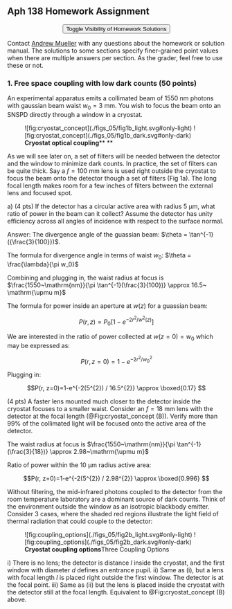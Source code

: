 ## Aph 138 Homework Assignment

<!-- the html tag makes this only appear on the website -->

<!-- if you don't use the {=html} syntax, then the inside of the div would be rendered in the latex document -->

<button style="display: block; margin-left: auto; margin-right: auto" class="md-button md-button--primary">Toggle Visibility of Homework Solutions</button></td>

<!-- This span is processed by  pandoc-latex-color so that the color of the pdf will change also. -->

<span class=blue>Contact [Andrew Mueller](mailto:andrewstermueller@gmail.com) with any questions about the homework or solution manual. The solutions to some sections specify finer-grained point values when there are multiple answers per section. As the grader, feel free to use these or not. </span>

### 1. Free space coupling with low dark counts (50 points)

An experimental apparatus emits a collimated beam of $1550~\mathrm{nm}$ photons with gaussian beam waist $w_0 = 3~\mathrm{mm}$. You wish to focus the beam onto an SNSPD directly through a window in a cryostat.

<figure markdown> 
    <a name='fig:cryostat_concept'></a> 
    ![fig:cryostat_concept](./figs_05/fig1b_light.svg#only-light)
    ![fig:cryostat_concept](./figs_05/fig1b_dark.svg#only-dark) 
    <figcaption><b>Cryostat optical coupling</b>** **</figcaption> 
</figure>

As we will see later on, a set of filters will be needed between the detector and the window to minimize dark counts. In practice, the set of filters can be quite thick. Say a $f = 100~\mathrm{mm}$ lens is used right outside the cryostat to focus the beam onto the detector though a set of filters (Fig 1a). The long focal length makes room for a few inches of filters between the external lens and focused spot.

<!-- This is a link to [The cryostat](./#fig:cryostat_concept) -->

a)  (4 pts) If the detector has a circular active area with radius $5~\mathrm{\upmu m}$, what ratio of power in the beam can it collect? Assume the detector has unity efficiency across all angles of incidence with respect to the surface normal.

<span class=blue markdown> Answer: The divergence angle of the guassian beam: $\theta = \tan^{-1}({\frac{3}{100}})$. </span>

<span class=blue markdown> The formula for divergence angle in terms of waist $w_0$: $\theta = \frac{\lambda}{\pi w_0}$ </span>

<span class=blue markdown> Combining and plugging in, the waist radius at focus is $\frac{1550~\mathrm{nm}}{\pi \tan^{-1}(\frac{3}{100})} \approx 16.5~ \mathrm{\upmu m}$ </span>

<span class=blue markdown> The formula for power inside an aperture at $w(z)$ for a guassian beam:</span>

<div class=blue markdown>

$$P(r, z)=P_{0}\left[1-e^{-2 r^{2} / w^{2}(z)}\right]$$

</div>

<span class=blue markdown>We are interested in the ratio of power collected at $w(z=0) = w_0$ which may be expressed as:</span>

<div class=blue markdown>

$$P(r, z=0)=1-e^{-2 r^{2} / w_0^{2}}$$

</div>

<span class=blue markdown>Plugging in: </span>

<div class=blue markdown>

$$P(r, z=0)=1-e^{-2(5^{2}) / 16.5^{2}} \approx  \boxed{0.17} $$

</div>

(4 pts) A faster lens mounted much closer to the detector inside the cryostat focuses to a smaller waist. Consider an $f = 18~\mathrm{mm}$ lens with the detector at the focal length (@Fig:cryostat_concept (B)). Verify more than 99% of the collimated light will be focused onto the active area of the detector.

<span class=blue markdown> The waist radius at focus is $\frac{1550~\mathrm{nm}}{\pi \tan^{-1}(\frac{3}{18})} \approx 2.98~\mathrm{\upmu m}$ </span>

<span class=blue markdown>Ratio of power within the $10~\mathrm{\upmu m}$ radius active area: </span>

<div class=blue markdown>

$$P(r, z=0)=1-e^{-2(5^{2}) / 2.98^{2}} \approx \boxed{0.996} $$

</div>

Without filtering, the mid-infrared photons coupled to the detector from the room temperature laboratory are a dominant source of dark counts. Think of the environment outside the window as an isotropic blackbody emitter. Consider 3 cases, where the shaded red regions illustrate the light field of thermal radiation that could couple to the detector:

<figure markdown> 
    <a name='fig:coupling_options'></a> 
    ![fig:coupling_options](./figs_05/fig2b_light.svg#only-light)
    ![fig:coupling_options](./figs_05/fig2b_dark.svg#only-dark) 
    <figcaption><b>Cryostat coupling options</b>Three Coupling Options</figcaption> 
</figure>

i)  There is no lens; the detector is distance $l$ inside the cryostat, and the first window with diameter $d$ defines an entrance pupil.
ii) Same as (i), but a lens with focal length $l$ is placed right outside the first window. The detector is at the focal point.
iii) Same as (ii) but the lens is placed inside the cryostat with the detector still at the focal length. Equivalent to @Fig:cryostat_concept (B) above.

<!-- Keep at end of the page! -->

<script src="../../chapter_05/code/section_05.js"></script>
